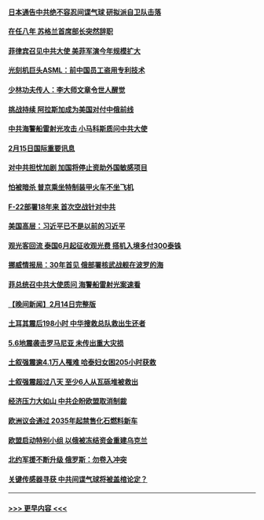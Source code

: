 #### [日本通告中共绝不容忍间谍气球 研拟派自卫队击落](../pages/prog202/a103650115.md?t=02160643) 
#### [在任八年 苏格兰首席部长突然辞职](../pages/prog202/a103650048.md?t=02160643) 
#### [菲律宾召见中共大使 美菲军演今年规模扩大](../pages/prog202/a103650037.md?t=02160643) 
#### [光刻机巨头ASML：前中国员工盗用专利技术](../pages/prog202/a103649916.md?t=02160643) 
#### [少林功夫传人：李大师文章令世人醒觉](../pages/prog202/a103649789.md?t=02160643) 
#### [挑战持续 阿拉斯加成为美国对付中俄前线](../pages/prog202/a103649772.md?t=02160643) 
#### [中共海警船雷射光攻击 小马科斯质问中共大使](../pages/prog202/a103649785.md?t=02160643) 
#### [2月15日国际重要讯息](../pages/prog202/a103649784.md?t=02160643) 
#### [对中共担忧加剧 加国将停止资助外国敏感项目](../pages/prog202/a103649776.md?t=02160643) 
#### [怕被暗杀 普京乘坐特制装甲火车不坐飞机](../pages/prog202/a103649779.md?t=02160643) 
#### [F-22部署18年来 首次空战针对中共](../pages/prog202/a103649748.md?t=02160643) 
#### [美国高层：习近平已不是以前的习近平](../pages/prog202/a103649712.md?t=02160643) 
#### [观光客回流 泰国6月起征收观光费 搭机入境多付300泰铢](../pages/prog202/a103649711.md?t=02160643) 
#### [挪威情报局：30年首见 俄部署核武战舰在波罗的海](../pages/prog202/a103649708.md?t=02160643) 
#### [菲总统召中共大使质问 海警船雷射光案速看](../pages/prog202/a103649703.md?t=02160643) 
#### [【晚间新闻】2月14日完整版](../pages/prog202/a103649591.md?t=02160643) 
#### [土耳其震后198小时 中华搜救总队救出生还者](../pages/prog202/a103649605.md?t=02160643) 
#### [5.6地震袭击罗马尼亚 未传出重大灾损](../pages/prog202/a103649546.md?t=02160643) 
#### [土叙强震逾4.1万人罹难 哈泰妇女困205小时获救](../pages/prog202/a103649534.md?t=02160643) 
#### [土叙强震超过八天 至少6人从瓦砾堆被救出](../pages/prog202/a103649511.md?t=02160643) 
#### [经济压力大如山 中共企盼欧盟取消制裁](../pages/prog202/a103649453.md?t=02160643) 
#### [欧洲议会通过 2035年起禁售化石燃料新车](../pages/prog202/a103649495.md?t=02160643) 
#### [欧盟启动特别小组 以俄被冻结资金重建乌克兰](../pages/prog202/a103649450.md?t=02160643) 
#### [北约军援不断升级 俄罗斯：勿卷入冲突](../pages/prog202/a103649451.md?t=02160643) 
#### [关键传感器寻获 中共间谍气球将被盖棺论定？](../pages/prog202/a103649449.md?t=02160643) 

----
#### [ >>> 更早内容 <<< ](../indexes/prog202-earlier.md)
